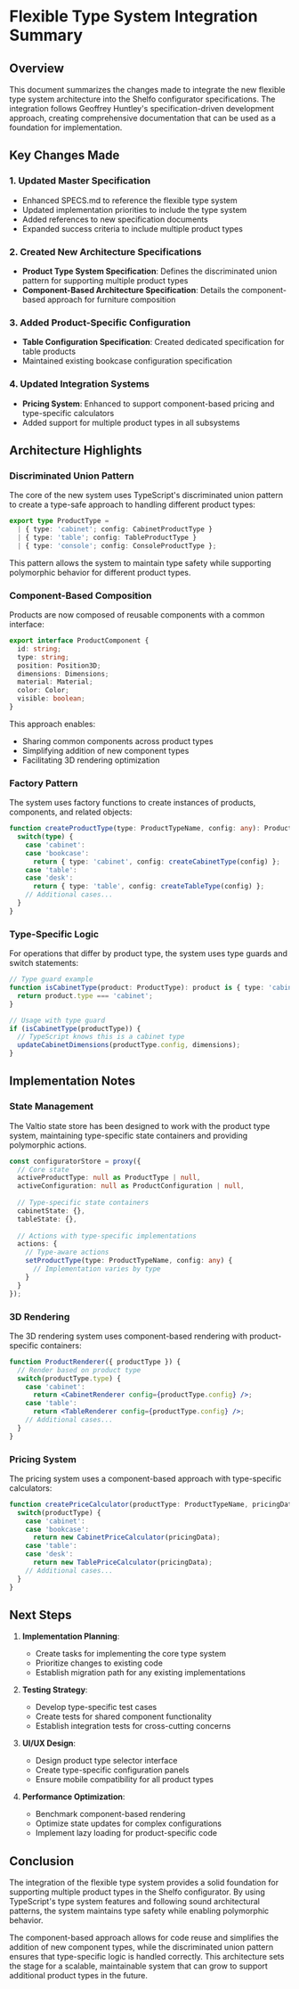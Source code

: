 # Flexible Type System Integration Summary

## Overview
This document summarizes the changes made to integrate the new flexible type system architecture into the Shelfo configurator specifications. The integration follows Geoffrey Huntley's specification-driven development approach, creating comprehensive documentation that can be used as a foundation for implementation.

## Key Changes Made

### 1. Updated Master Specification
- Enhanced SPECS.md to reference the flexible type system
- Updated implementation priorities to include the type system
- Added references to new specification documents
- Expanded success criteria to include multiple product types

### 2. Created New Architecture Specifications
- **Product Type System Specification**: Defines the discriminated union pattern for supporting multiple product types
- **Component-Based Architecture Specification**: Details the component-based approach for furniture composition

### 3. Added Product-Specific Configuration
- **Table Configuration Specification**: Created dedicated specification for table products
- Maintained existing bookcase configuration specification

### 4. Updated Integration Systems
- **Pricing System**: Enhanced to support component-based pricing and type-specific calculators
- Added support for multiple product types in all subsystems

## Architecture Highlights

### Discriminated Union Pattern
The core of the new system uses TypeScript's discriminated union pattern to create a type-safe approach to handling different product types:

```typescript
export type ProductType = 
  | { type: 'cabinet'; config: CabinetProductType }
  | { type: 'table'; config: TableProductType }
  | { type: 'console'; config: ConsoleProductType };
```

This pattern allows the system to maintain type safety while supporting polymorphic behavior for different product types.

### Component-Based Composition
Products are now composed of reusable components with a common interface:

```typescript
export interface ProductComponent {
  id: string;
  type: string;
  position: Position3D;
  dimensions: Dimensions;
  material: Material;
  color: Color;
  visible: boolean;
}
```

This approach enables:
- Sharing common components across product types
- Simplifying addition of new component types
- Facilitating 3D rendering optimization

### Factory Pattern
The system uses factory functions to create instances of products, components, and related objects:

```typescript
function createProductType(type: ProductTypeName, config: any): ProductType {
  switch(type) {
    case 'cabinet':
    case 'bookcase':
      return { type: 'cabinet', config: createCabinetType(config) };
    case 'table':
    case 'desk':
      return { type: 'table', config: createTableType(config) };
    // Additional cases...
  }
}
```

### Type-Specific Logic
For operations that differ by product type, the system uses type guards and switch statements:

```typescript
// Type guard example
function isCabinetType(product: ProductType): product is { type: 'cabinet'; config: CabinetProductType } {
  return product.type === 'cabinet';
}

// Usage with type guard
if (isCabinetType(productType)) {
  // TypeScript knows this is a cabinet type
  updateCabinetDimensions(productType.config, dimensions);
}
```

## Implementation Notes

### State Management
The Valtio state store has been designed to work with the product type system, maintaining type-specific state containers and providing polymorphic actions.

```typescript
const configuratorStore = proxy({
  // Core state
  activeProductType: null as ProductType | null,
  activeConfiguration: null as ProductConfiguration | null,
  
  // Type-specific state containers
  cabinetState: {},
  tableState: {},
  
  // Actions with type-specific implementations
  actions: {
    // Type-aware actions
    setProductType(type: ProductTypeName, config: any) {
      // Implementation varies by type
    }
  }
});
```

### 3D Rendering
The 3D rendering system uses component-based rendering with product-specific containers:

```jsx
function ProductRenderer({ productType }) {
  // Render based on product type
  switch(productType.type) {
    case 'cabinet':
      return <CabinetRenderer config={productType.config} />;
    case 'table':
      return <TableRenderer config={productType.config} />;
    // Additional cases...
  }
}
```

### Pricing System
The pricing system uses a component-based approach with type-specific calculators:

```typescript
function createPriceCalculator(productType: ProductTypeName, pricingData: PricingData) {
  switch(productType) {
    case 'cabinet':
    case 'bookcase':
      return new CabinetPriceCalculator(pricingData);
    case 'table':
    case 'desk':
      return new TablePriceCalculator(pricingData);
    // Additional cases...
  }
}
```

## Next Steps

1. **Implementation Planning**:
   - Create tasks for implementing the core type system
   - Prioritize changes to existing code
   - Establish migration path for any existing implementations

2. **Testing Strategy**:
   - Develop type-specific test cases
   - Create tests for shared component functionality
   - Establish integration tests for cross-cutting concerns

3. **UI/UX Design**:
   - Design product type selector interface
   - Create type-specific configuration panels
   - Ensure mobile compatibility for all product types

4. **Performance Optimization**:
   - Benchmark component-based rendering
   - Optimize state updates for complex configurations
   - Implement lazy loading for product-specific code

## Conclusion

The integration of the flexible type system provides a solid foundation for supporting multiple product types in the Shelfo configurator. By using TypeScript's type system features and following sound architectural patterns, the system maintains type safety while enabling polymorphic behavior.

The component-based approach allows for code reuse and simplifies the addition of new component types, while the discriminated union pattern ensures that type-specific logic is handled correctly. This architecture sets the stage for a scalable, maintainable system that can grow to support additional product types in the future. 